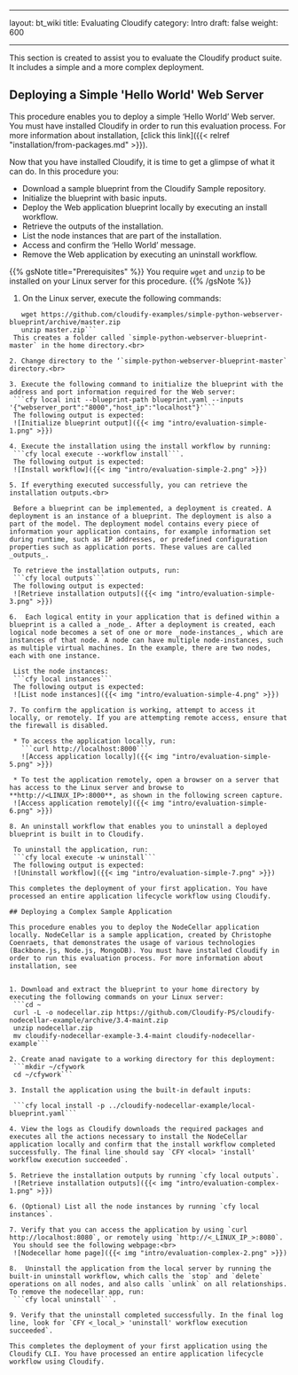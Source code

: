 
---
layout: bt_wiki
title: Evaluating Cloudify
category: Intro
draft: false
weight: 600

---
This section is created to assist you to evaluate the Cloudify product suite. It includes a simple and a more complex deployment.

## Deploying a Simple 'Hello World' Web Server

This procedure enables you to deploy a simple ‘Hello World’ Web server. You must have installed Cloudify in order to run this evaluation process. For more information about installation, [click this link]({{< relref "installation/from-packages.md" >}}).

Now that you have installed Cloudify, it is time to get a glimpse of what it can do. In this procedure you:

* Download a sample blueprint from the Cloudify Sample repository.
* Initialize the blueprint with basic inputs.
* Deploy the Web application blueprint locally by executing an install workflow.
* Retrieve the outputs of the installation.
* List the node instances that are part of the installation.
* Access and confirm the ‘Hello World’ message.
* Remove the Web application by executing an uninstall workflow.

{{% gsNote title="Prerequisites" %}}
You require `wget` and `unzip` to be installed on your Linux server for this procedure.
{{% /gsNote %}}


1. On the Linux server, execute the following commands:   
  ```cd ~
     wget https://github.com/cloudify-examples/simple-python-webserver-blueprint/archive/master.zip
     unzip master.zip```
   This creates a folder called `simple-python-webserver-blueprint-master` in the home directory.<br>

2. Change directory to the ‘`simple-python-webserver-blueprint-master` directory.<br>

3. Execute the following command to initialize the blueprint with the address and port information required for the Web server:   
   ```cfy local init --blueprint-path blueprint.yaml --inputs '{"webserver_port":"8000","host_ip":"localhost"}'```   
   The following output is expected:   
   ![Initialize blueprint output]({{< img "intro/evaluation-simple-1.png" >}})

4. Execute the installation using the install workflow by running:   
   ```cfy local execute --workflow install```.   
   The following output is expected:   
   ![Install workflow]({{< img "intro/evaluation-simple-2.png" >}})

5. If everything executed successfully, you can retrieve the installation outputs.<br>

   Before a blueprint can be implemented, a deployment is created. A deployment is an instance of a blueprint. The deployment is also a part of the model. The deployment model contains every piece of information your application contains, for example information set during runtime, such as IP addresses, or predefined configuration properties such as application ports. These values are called _outputs_.   

   To retrieve the installation outputs, run:   
   ```cfy local outputs```   
   The following output is expected:   
   ![Retrieve installation outputs]({{< img "intro/evaluation-simple-3.png" >}})

6.  Each logical entity in your application that is defined within a blueprint is a called a _node_. After a deployment is created, each logical node becomes a set of one or more _node-instances_, which are instances of that node. A node can have multiple node-instances, such as multiple virtual machines. In the example, there are two nodes, each with one instance.   

   List the node instances:   
   ```cfy local instances```   
   The following output is expected:   
   ![List node instances]({{< img "intro/evaluation-simple-4.png" >}})

7. To confirm the application is working, attempt to access it locally, or remotely. If you are attempting remote access, ensure that the firewall is disabled.   
   
   * To access the application locally, run:     
     ```curl http://localhost:8000```     
     ![Access application locally]({{< img "intro/evaluation-simple-5.png" >}})   

   * To test the application remotely, open a browser on a server that has access to the Linux server and browse to **http://<LINUX_IP>:8000**, as shown in the following screen capture.     
   ![Access application remotely]({{< img "intro/evaluation-simple-6.png" >}})

8. An uninstall workflow that enables you to uninstall a deployed blueprint is built in to Cloudify.   

   To uninstall the application, run:   
   ```cfy local execute -w uninstall```   
   The following output is expected:   
   ![Uninstall workflow]({{< img "intro/evaluation-simple-7.png" >}})

This completes the deployment of your first application. You have processed an entire application lifecycle workflow using Cloudify.

## Deploying a Complex Sample Application

This procedure enables you to deploy the NodeCellar application locally. NodeCellar is a sample application, created by Christophe Coenraets, that demonstrates the usage of various technologies (Backbone.js, Node.js, MongoDB). You must have installed Cloudify in order to run this evaluation process. For more information about installation, see 


1. Download and extract the blueprint to your home directory by executing the following commands on your Linux server:   
   ```cd ~
   curl -L -o nodecellar.zip https://github.com/Cloudify-PS/cloudify-nodecellar-example/archive/3.4-maint.zip   
   unzip nodecellar.zip   
   mv cloudify-nodecellar-example-3.4-maint cloudify-nodecellar-example```

2. Create anad navigate to a working directory for this deployment:   
   ```mkdir ~/cfywork   
   cd ~/cfywork```

3. Install the application using the built-in default inputs:   

   ```cfy local install -p ../cloudify-nodecellar-example/local-blueprint.yaml```

4. View the logs as Cloudify downloads the required packages and executes all the actions necessary to install the NodeCellar application locally and confirm that the install workflow completed successfully. The final line should say `CFY <local> 'install' workflow execution succeeded`.

5. Retrieve the installation outputs by running `cfy local outputs`.   
   ![Retrieve installation outputs]({{< img "intro/evaluation-complex-1.png" >}})

6. (Optional) List all the node instances by running `cfy local instances`.

7. Verify that you can access the application by using `curl http://localhost:8080`, or remotely using `http://<_LINUX_IP_>:8080`.   
   You should see the following webpage:<br>
   ![Nodecellar home page]({{< img "intro/evaluation-complex-2.png" >}})

8.  Uninstall the application from the local server by running the built-in uninstall workflow, which calls the `stop` and `delete` operations on all nodes, and also calls `unlink` on all relationships. To remove the nodecellar app, run:   
   ```cfy local uninstall```.

9. Verify that the uninstall completed successfully. In the final log line, look for `CFY <_local_> 'uninstall' workflow execution succeeded`.

This completes the deployment of your first application using the Cloudify CLI. You have processed an entire application lifecycle workflow using Cloudify.
